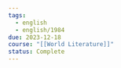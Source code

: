 ```yaml
---
tags:
  - english
  - english/1984
due: 2023-12-18
course: "[[World Literature]]"
status: Complete
---
```

